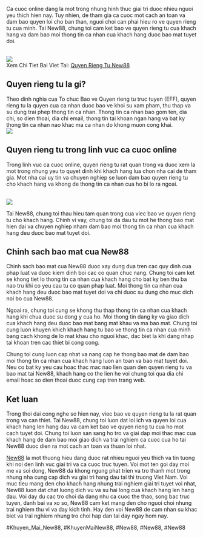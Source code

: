 <p>Ca cuoc online dang la mot trong nhung hinh thuc giai tri duoc nhieu nguoi yeu thich hien nay. Tuy nhien, de tham gia ca cuoc mot cach an toan va dam bao quyen loi cho ban than, nguoi choi can phai hieu ro ve quyen rieng tu cua minh. Tai New88, chung toi cam ket bao ve quyen rieng tu cua khach hang va dam bao moi thong tin ca nhan cua khach hang duoc bao mat tuyet doi.</p><br><img src="https://new88n.net/wp-content/uploads/2025/04/logo.png"></br>
Xem Chi Tiet Bai Viet Tai: <a href="https://new88n.net/quyen-rieng-tu-new88/">Quyen Rieng Tu New88</a><h2>Quyen rieng tu la gi?</h2><p>Theo dinh nghia cua To chuc Bao ve Quyen rieng tu truc tuyen (EFF), quyen rieng tu la quyen cua ca nhan duoc bao ve khoi su xam pham, thu thap va su dung trai phep thong tin ca nhan. Thong tin ca nhan bao gom ten, dia chi, so dien thoai, dia chi email, thong tin tai khoan ngan hang va bat ky thong tin ca nhan nao khac ma ca nhan do khong muon cong khai.<br><img src="https://new88n.net/wp-content/uploads/2025/04/Nhung-thong-tin-ca-nhan-nao-thuong-duoc-thu-thap.png"></br><h2>Quyen rieng tu trong linh vuc ca cuoc online</h2><p>Trong linh vuc ca cuoc online, quyen rieng tu rat quan trong va duoc xem la mot trong nhung yeu to quyet dinh khi khach hang lua chon nha cai de tham gia. Mot nha cai uy tin va chuyen nghiep se luon dam bao quyen rieng tu cho khach hang va khong de thong tin ca nhan cua ho bi lo ra ngoai.</p><br><img src="https://new88n.net/wp-content/uploads/2025/04/Tam-quan-trong-cua-quyen-rieng-tu-khi-choi-ca-cuoc-truc-tuyen.png"></br><p>Tai New88, chung toi thau hieu tam quan trong cua viec bao ve quyen rieng tu cho khach hang. Chinh vi vay, chung toi da dau tu mot he thong bao mat hien dai va chuyen nghiep nham dam bao moi thong tin ca nhan cua khach hang deu duoc bao mat tuyet doi.<h2>Chinh sach bao mat cua New88</h2><p>Chinh sach bao mat cua New88 duoc xay dung dua tren cac quy dinh cua phap luat va duoc kiem dinh boi cac co quan chuc nang. Chung toi cam ket se khong tiet lo thong tin ca nhan cua khach hang cho bat ky ben thu ba nao tru khi co yeu cau tu co quan phap luat. Moi thong tin ca nhan cua khach hang deu duoc bao mat tuyet doi va chi duoc su dung cho muc dich noi bo cua New88.</p><p>Ngoai ra, chung toi cung se khong thu thap thong tin ca nhan cua khach hang khi chua duoc su dong y cua ho. Moi thong tin dang ky va giao dich cua khach hang deu duoc bao mat bang mat khau va ma bao mat. Chung toi cung luon khuyen khich khach hang tu bao ve thong tin ca nhan cua minh bang cach khong de lo mat khau cho nguoi khac, dac biet la khi dang nhap tai khoan tren cac thiet bi cong cong.<p>Chung toi cung luon cap nhat va nang cap he thong bao mat de dam bao moi thong tin ca nhan cua khach hang luon an toan va bao mat tuyet doi. Neu co bat ky yeu cau hoac thac mac nao lien quan den quyen rieng tu va bao mat tai New88, khach hang co the lien he voi chung toi qua dia chi email hoac so dien thoai duoc cung cap tren trang web.</p><h2>Ket luan</h2><p>Trong thoi dai cong nghe so hien nay, viec bao ve quyen rieng tu la rat quan trong va can thiet. Tai New88, chung toi luon dat loi ich va quyen loi cua khach hang len hang dau va cam ket bao ve quyen rieng tu cua ho mot cach tuyet doi. Chung toi luon san sang ho tro va giai dap moi thac mac cua khach hang de dam bao moi giao dich va trai nghiem ca cuoc cua ho tai New88 duoc dien ra mot cach an toan va thuan loi nhat.</p><p><a href="https://new88n.net/">New88</a> la mot thuong hieu dang duoc rat nhieu nguoi yeu thich va tin tuong khi noi den linh vuc giai tri va ca cuoc truc tuyen. Voi mot ten goi day moi me va soi dong, New88 da khong ngung phat trien va tro thanh mot trong nhung nha cung cap dich vu giai tri hang dau tai thi truong Viet Nam. Voi muc tieu mang den cho khach hang nhung trai nghiem giai tri tuyet voi nhat, New88 luon dat chat luong dich vu va su hai long cua khach hang len hang dau. Voi day du cac tro choi da dang nhu ca cuoc the thao, song bac truc tuyen, danh bai va xo so, New88 cam ket mang den cho nguoi choi nhung trai nghiem thu vi va day kich tinh. Hay den voi New88 de cam nhan su khac biet va trai nghiem nhung tro choi hap dan tai day ngay hom nay.</p>
#Khuyen_Mai_New88, #KhuyenMaiNew88, #New88, #New88, #New88
